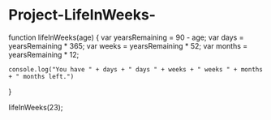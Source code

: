 # Project-LifeInWeeks-


function lifeInWeeks(age) {
    var yearsRemaining = 90 - age;
    var days = yearsRemaining * 365;
    var weeks = yearsRemaining * 52;
    var months = yearsRemaining * 12;


    console.log("You have " + days + " days " + weeks + " weeks " + months + " months left.")
    
}

lifeInWeeks(23);
